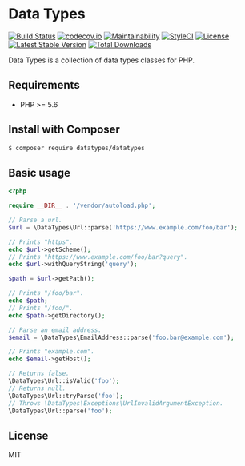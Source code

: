 # Data Types

[![Build Status](https://travis-ci.org/themichaelhall/datatypes.svg?branch=master)](https://travis-ci.org/themichaelhall/datatypes)
[![codecov.io](https://codecov.io/gh/themichaelhall/datatypes/coverage.svg?branch=master)](https://codecov.io/gh/themichaelhall/datatypes?branch=master)
[![Maintainability](https://api.codeclimate.com/v1/badges/e96f09113da841750bb5/maintainability)](https://codeclimate.com/github/themichaelhall/datatypes/maintainability)
[![StyleCI](https://styleci.io/repos/60113501/shield?style=flat)](https://styleci.io/repos/60113501)
[![License](https://poser.pugx.org/datatypes/datatypes/license)](https://packagist.org/packages/datatypes/datatypes)
[![Latest Stable Version](https://poser.pugx.org/datatypes/datatypes/v/stable)](https://packagist.org/packages/datatypes/datatypes)
[![Total Downloads](https://poser.pugx.org/datatypes/datatypes/downloads)](https://packagist.org/packages/datatypes/datatypes)

Data Types is a collection of data types classes for PHP.

## Requirements

- PHP >= 5.6

## Install with Composer

``` bash
$ composer require datatypes/datatypes
```

## Basic usage

```php
<?php

require __DIR__ . '/vendor/autoload.php';

// Parse a url.
$url = \DataTypes\Url::parse('https://www.example.com/foo/bar');

// Prints "https".
echo $url->getScheme();
// Prints "https://www.example.com/foo/bar?query".
echo $url->withQueryString('query');

$path = $url->getPath();

// Prints "/foo/bar".
echo $path;
// Prints "/foo/".
echo $path->getDirectory();

// Parse an email address.
$email = \DataTypes\EmailAddress::parse('foo.bar@example.com');

// Prints "example.com".
echo $email->getHost();

// Returns false.
\DataTypes\Url::isValid('foo');
// Returns null.
\DataTypes\Url::tryParse('foo');
// Throws \DataTypes\Exceptions\UrlInvalidArgumentException.
\DataTypes\Url::parse('foo');
```

## License

MIT